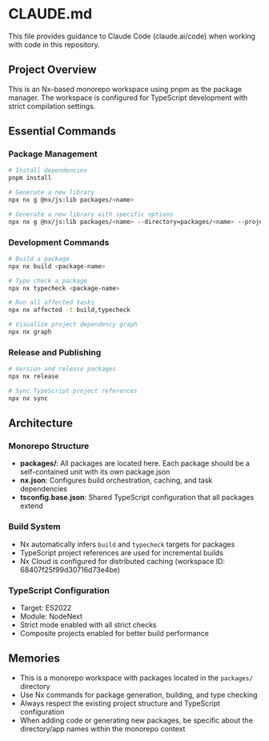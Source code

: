 # CLAUDE.md

This file provides guidance to Claude Code (claude.ai/code) when working with code in this repository.

## Project Overview

This is an Nx-based monorepo workspace using pnpm as the package manager. The workspace is configured for TypeScript development with strict compilation settings.

## Essential Commands

### Package Management
```bash
# Install dependencies
pnpm install

# Generate a new library
npx nx g @nx/js:lib packages/<name>

# Generate a new library with specific options
npx nx g @nx/js:lib packages/<name> --directory=packages/<name> --projectNameAndRootFormat=as-provided
```

### Development Commands
```bash
# Build a package
npx nx build <package-name>

# Type check a package
npx nx typecheck <package-name>

# Run all affected tasks
npx nx affected -t build,typecheck

# Visualize project dependency graph
npx nx graph
```

### Release and Publishing
```bash
# Version and release packages
npx nx release

# Sync TypeScript project references
npx nx sync
```

## Architecture

### Monorepo Structure
- **packages/**: All packages are located here. Each package should be a self-contained unit with its own package.json
- **nx.json**: Configures build orchestration, caching, and task dependencies
- **tsconfig.base.json**: Shared TypeScript configuration that all packages extend

### Build System
- Nx automatically infers `build` and `typecheck` targets for packages
- TypeScript project references are used for incremental builds
- Nx Cloud is configured for distributed caching (workspace ID: 68407f25f99d30716d73e4be)

### TypeScript Configuration
- Target: ES2022
- Module: NodeNext
- Strict mode enabled with all strict checks
- Composite projects enabled for better build performance

## Memories
- This is a monorepo workspace with packages located in the `packages/` directory
- Use Nx commands for package generation, building, and type checking
- Always respect the existing project structure and TypeScript configuration
- When adding code or generating new packages, be specific about the directory/app names within the monorepo context